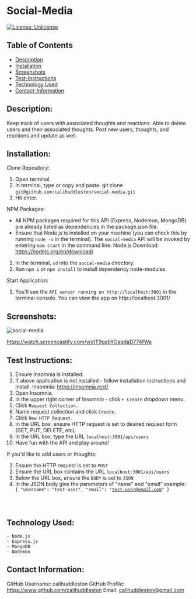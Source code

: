 # Social-Media

[![License: Unlicense](https://img.shields.io/badge/license-Unlicense-blue.svg)](http://unlicense.org/)

## Table of Contents

- [Description](#description)
- [Installation](#install)
- [Screenshots](#screenshots)
- [Test-Instructions](#test)
- [Technology Used](#techused)
- [Contact-Information](#email)

## Description:

Keep track of users with associated thoughts and reactions. Able to delete users and their associated thoughts. Post new users, thoughts, and reactions and update as well.

## Installation:

Clone Repository:

1. Open terminal.
2. In terminal, type or copy and paste: git clone `git@github.com:calihuddleston/social-media.git`
3. Hit enter.

NPM Packages:

- All NPM packages required for this API (Express, Nodemon, MongoDB) are already listed as dependencies in the package.json file.
- Ensure that Node.js is installed on your machine (you can check this by running `node -v` in the terminal). The `social-media` API will be invoked by entering `npm start` in the command line. Node.js Download: https://nodejs.org/en/download/

1. In the terminal, `cd` into the `social-media` directory.
2. Run `npm i` or `npm install` to install dependency node-modules.

Start Application:

1. You'll see the `API server running on http://localhost:3001` in the terminal console. You can view the app on http://localhost:3001/

## Screenshots:
![social-media](https://user-images.githubusercontent.com/102004484/217681731-5275f3d5-113f-4f60-95b3-5d7a65291657.png)

https://watch.screencastify.com/v/dIT9gabYOaqdaD774fWa

## Test Instructions:

1. Ensure Insomnia is installed. 
2. If above application is not installed - follow installation instructions and install. 
    Insomnia: https://insomnia.rest/
3. Open Insomnia.
4. In the upper right corner of Insomnia - click `+ Create` dropdown menu.
5. Click `Request Collection.`
6. Name request collection and click `Create.`
7. Click `New HTTP Request.`
8. In the URL box, ensure HTTP request is set to desired request form (GET, PUT, DELETE, etc).
9. In the URL box, type the URL `localhost:3001/api/users`
10. Have fun with the API and play around!

If you'd like to add users or thoughts: 
1. Ensure the HTTP request is set to `POST`
2. Ensure the URL box contains the URL `localhost:3001/api/users`
3. Below the URL box, ensure the `BODY` is set to `JSON`
4. In the JSON body give the parameters of "name" and "email"
      example: 
      <Code>
        {
            "username": "test-user",
	          "email": "test-user@email.com"
        }
</Code>

## Technology Used:
  	- Node.js 
 	- Express.js 
 	- MongoDB 
  	- Nodemon

## Contact Information:

GitHub Username: calihuddleston
GitHub Profile: https://www.github.com/calihuddleston
Email: calihuddleston@gmail.com
